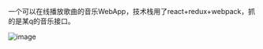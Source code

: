 一个可以在线播放歌曲的音乐WebApp，技术栈用了react+redux+webpack，抓的是某q的音乐接口。

![image](https://github.com/FCMore/musicFm/blob/master/fm.gif)
